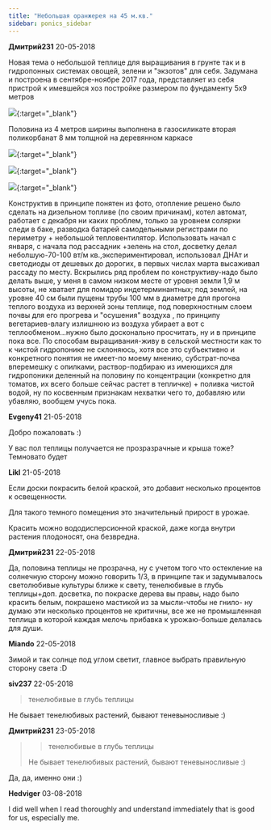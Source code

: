 ```yaml
---
title: "Небольшая оранжерея на 45 м.кв."
sidebar: ponics_sidebar
---
```


**Дмитрий231** 20-05-2018

Новая тема о небольшой теплице для выращивания в грунте так и в гидропонных системах овощей, зелени и "экзотов" для себя. Задумана и построена в сентябре-ноябре 2017 года, представляет из себя пристрой к имевшейся хоз постройке размером по фундаменту 5х9 метров 

[![](/imagehost2/thumbs/imgonlinecomuacompressbysize1b3o.jpg)](https://t.me/ponics_ru_files/19349){:target="_blank"}

Половина из 4 метров ширины выполнена в газосиликате вторая поликорбанат 8 мм толщной на деревянном каркасе 

[![](/imagehost2/thumbs/imgonlinecomuacompressbysizedaq7.jpg)](https://t.me/ponics_ru_files/19350){:target="_blank"}

[![](/imagehost2/thumbs/imgonlinecomuacompressbysizet1xk.jpg)](https://t.me/ponics_ru_files/19351){:target="_blank"}

[![](/imagehost2/thumbs/imgonlinecomuacompressbysizebxb.jpg)](https://t.me/ponics_ru_files/19352){:target="_blank"}

Конструктив в принципе понятен из фото, отопление решено было сделать на дизельном топливе (по своим причинам), котел автомат, работает с декабря ни каких проблем, только за уровнем солярки следи в баке, разводка батарей самодельными регистрами по периметру + небольшой тепловентилятор. Использовать начал с января, с начала под рассадник +зелень на стол, досветку делал неболшую-70-100 вт/м кв.,экспериментировал, использовал ДНАт и светодиоды от дешевых до дорогих, в первых числах марта высаживал рассаду по месту. Вскрылись ряд проблем по конструктиву-надо было делать выше, у меня в самом низком месте от уровня земли 1,9 м высоты, не хватает для помидор индетерминантных; под землей, на уровне 40 см были пущены трубы 100 мм в диаметре для прогона теплого воздуха из верхней зоны теплице, под поверхностным слоем почвы для его прогрева и "осушения" воздуха , по принципу вегетариев-влагу излишнюю из воздуха убирает а вот с теплообменом...нужно было досконально просчитать, ну и в принципе пока все. По способам выращивания-живу в сельской местности как то к чистой гидропонике не склоняюсь, хотя все это субъективно и конкретного понятия не имеет-по моему мнению, субстрат-почва вперемешку с опилками, раствор-подбираю из имеющихся для гидропоники деленный на половину по концентрации (конкретно для томатов, их всего больше сейчас растет в тепличке) + поливка чистой водой, ну по косвенным признакам нехватки чего то, добавляю или убавляю, вообщем учусь пока.


**Evgeny41** 21-05-2018

Добро пожаловать :)

У вас пол теплицы получается не прозразрачные и крыша тоже? Темновато будет


**Likl** 21-05-2018

Если доски покрасить белой краской, это добавит несколько процентов к освещенности. 

Для такого темного помещения это значительный прирост в урожае.

Красить можно вододисперсионной краской, даже когда внутри растения плодоносят, она безвредна.


**Дмитрий231** 22-05-2018

Да, половина теплицы не прозрачна, ну с учетом того что остекление на солнечную сторону можно говорить 1/3, в принципе так и задумывалось светолюбивые культуры ближе к свету, тенелюбивые в глубь теплицы+доп. досветка, по покраске дерева вы правы, надо было красить белым, покрашено мастикой из за мысли-чтобы не гнило- ну думаю эти несколько процентов не критичны, все же не промышленная теплица в которой каждая мелочь прибавка к урожаю-больше делалась для души.


**Miando** 22-05-2018

Зимой и так солнце под углом светит, главное выбрать правильную сторону света :D


**siv237** 22-05-2018

> тенелюбивые в глубь теплицы

Не бывает тенелюбивых растений, бывают теневыносливые :)


**Дмитрий231** 23-05-2018

> > тенелюбивые в глубь теплицы
> 
> 
> 
> Не бывает тенелюбивых растений, бывают теневыносливые :)

Да, да, именно они :)


**Hedviger** 03-08-2018

I did well when I read thoroughly and understand immediately that is good for us, especially me.


